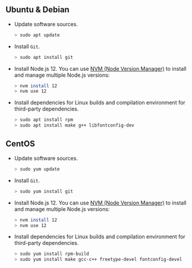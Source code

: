 ## Ubuntu & Debian

- Update software sources.

    ```Bash
    > sudo apt update
    ```

- Install `Git`.

    ```Bash
    > sudo apt install git
    ```

- Install Node.js 12. You can use [NVM (Node Version Manager)](https://github.com/nvm-sh/nvm) to install and manage multiple Node.js versions:

    ```Bash
    > nvm install 12
    > nvm use 12
    ```

- Install dependencies for Linux builds and compilation environment for third-party dependencies.

    ```Bash
    > sudo apt install rpm
    > sudo apt install make g++ libfontconfig-dev
    ```

## CentOS

- Update software sources.

    ```Bash
    > sudo yum update
    ```

- Install `Git`.

    ```Bash
    > sudo yum install git
    ```

- Install Node.js 12. You can use [NVM (Node Version Manager)](https://github.com/nvm-sh/nvm) to install and manage multiple Node.js versions:

    ```Bash
    > nvm install 12
    > nvm use 12
    ```

- Install dependencies for Linux builds and compilation environment for third-party dependencies.

    ```Bash
    > sudo yum install rpm-build
    > sudo yum install make gcc-c++ freetype-devel fontconfig-devel
    ```
